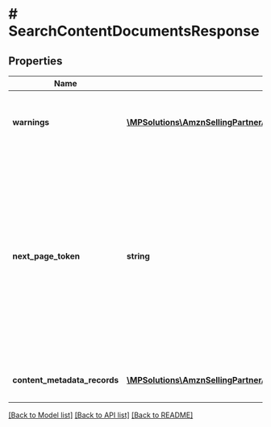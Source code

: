 # # SearchContentDocumentsResponse

## Properties

Name | Type | Description | Notes
------------ | ------------- | ------------- | -------------
**warnings** | [**\MPSolutions\AmznSellingPartnerApi\Models\AplusContent\Error[]**](Error.md) | A set of messages to the user, such as warnings or comments. | [optional]
**next_page_token** | **string** | A page token that is returned when the results of the call exceed the page size. To get another page of results, call the operation again, passing in this value with the pageToken parameter. | [optional]
**content_metadata_records** | [**\MPSolutions\AmznSellingPartnerApi\Models\AplusContent\ContentMetadataRecord[]**](ContentMetadataRecord.md) | A list of A+ Content metadata records. |

[[Back to Model list]](../../README.md#models) [[Back to API list]](../../README.md#endpoints) [[Back to README]](../../README.md)
